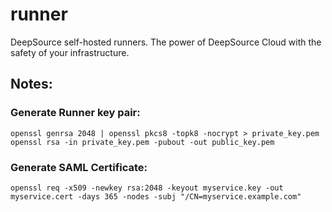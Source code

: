 # runner
DeepSource self-hosted runners.  The power of DeepSource Cloud with the safety of your infrastructure.

## Notes:

### Generate Runner key pair:
```
openssl genrsa 2048 | openssl pkcs8 -topk8 -nocrypt > private_key.pem
openssl rsa -in private_key.pem -pubout -out public_key.pem
```

### Generate SAML Certificate:
```
openssl req -x509 -newkey rsa:2048 -keyout myservice.key -out myservice.cert -days 365 -nodes -subj "/CN=myservice.example.com"
```